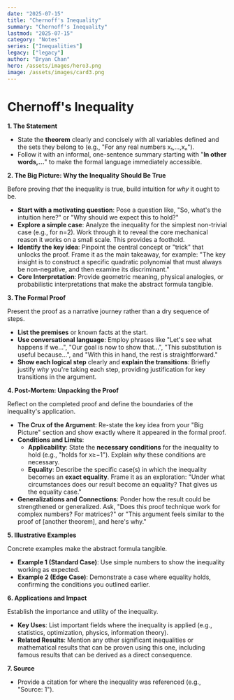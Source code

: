 ```yaml
---
date: "2025-07-15"
title: "Chernoff's Inequality"
summary: "Chernoff's Inequality"
lastmod: "2025-07-15"
category: "Notes"
series: ["Inequalities"]
legacy: ["legacy"]
author: "Bryan Chan"
hero: /assets/images/hero3.png
image: /assets/images/card3.png
---
```


# Chernoff's Inequality

**1. The Statement**

* State the **theorem** clearly and concisely with all variables defined and the sets they belong to (e.g., "For any real numbers x₁,...,xₙ").
* Follow it with an informal, one-sentence summary starting with "**In other words,...**" to make the formal language immediately accessible.

**2. The Big Picture: Why the Inequality Should Be True**

Before proving *that* the inequality is true, build intuition for *why* it ought to be.
* **Start with a motivating question**: Pose a question like, "So, what's the intuition here?" or "Why should we expect this to hold?"
* **Explore a simple case**: Analyze the inequality for the simplest non-trivial case (e.g., for n=2). Work through it to reveal the core mechanical reason it works on a small scale. This provides a foothold.
* **Identify the key idea**: Pinpoint the central concept or "trick" that unlocks the proof. Frame it as the main takeaway, for example: "The key insight is to construct a specific quadratic polynomial that must always be non-negative, and then examine its discriminant."
* **Core Interpretation**: Provide geometric meaning, physical analogies, or probabilistic interpretations that make the abstract formula tangible.

**3. The Formal Proof**

Present the proof as a narrative journey rather than a dry sequence of steps.
* **List the premises** or known facts at the start.
* **Use conversational language**: Employ phrases like "Let's see what happens if we...", "Our goal is now to show that...", "This substitution is useful because...", and "With this in hand, the rest is straightforward."
* **Show each logical step** clearly and **explain the transitions**: Briefly justify *why* you're taking each step, providing justification for key transitions in the argument.

**4. Post-Mortem: Unpacking the Proof**

Reflect on the completed proof and define the boundaries of the inequality's application.
* **The Crux of the Argument**: Re-state the key idea from your "Big Picture" section and show exactly where it appeared in the formal proof.
* **Conditions and Limits**: 
  - **Applicability**: State the **necessary conditions** for the inequality to hold (e.g., "holds for x≥−1"). Explain *why* these conditions are necessary.
  - **Equality**: Describe the specific case(s) in which the inequality becomes an **exact equality**. Frame it as an exploration: "Under what circumstances does our result become an equality? That gives us the equality case."
* **Generalizations and Connections**: Ponder how the result could be strengthened or generalized. Ask, "Does this proof technique work for complex numbers? For matrices?" or "This argument feels similar to the proof of [another theorem], and here's why."

**5. Illustrative Examples**

Concrete examples make the abstract formula tangible.
* **Example 1 (Standard Case)**: Use simple numbers to show the inequality working as expected.
* **Example 2 (Edge Case)**: Demonstrate a case where equality holds, confirming the conditions you outlined earlier.

**6. Applications and Impact**

Establish the importance and utility of the inequality.
* **Key Uses**: List important fields where the inequality is applied (e.g., statistics, optimization, physics, information theory).
* **Related Results**: Mention any other significant inequalities or mathematical results that can be proven using this one, including famous results that can be derived as a direct consequence.

**7. Source**

* Provide a citation for where the inequality was referenced (e.g., "Source: 1").
